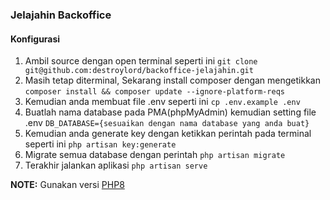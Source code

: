 ### Jelajahin Backoffice

#### Konfigurasi

1. Ambil source dengan open terminal seperti ini ``git clone git@github.com:destroylord/backoffice-jelajahin.git``
2. Masih tetap diterminal, Sekarang install composer dengan mengetikkan ``composer install && composer update --ignore-platform-reqs``
3. Kemudian anda membuat file .env seperti ini ``cp .env.example .env``
4. Buatlah nama database pada PMA(phpMyAdmin) kemudian setting file .env ``DB_DATABASE={sesuaikan dengan nama database yang anda buat}``
5. Kemudian anda generate key dengan ketikkan perintah pada terminal seperti ini ``php artisan key:generate``
6. Migrate semua database dengan perintah ``php artisan migrate``
7. Terakhir jalankan aplikasi ``php artisan serve``


**NOTE:** Gunakan versi [PHP8](https://www.php.net/downloads "PHP8")
